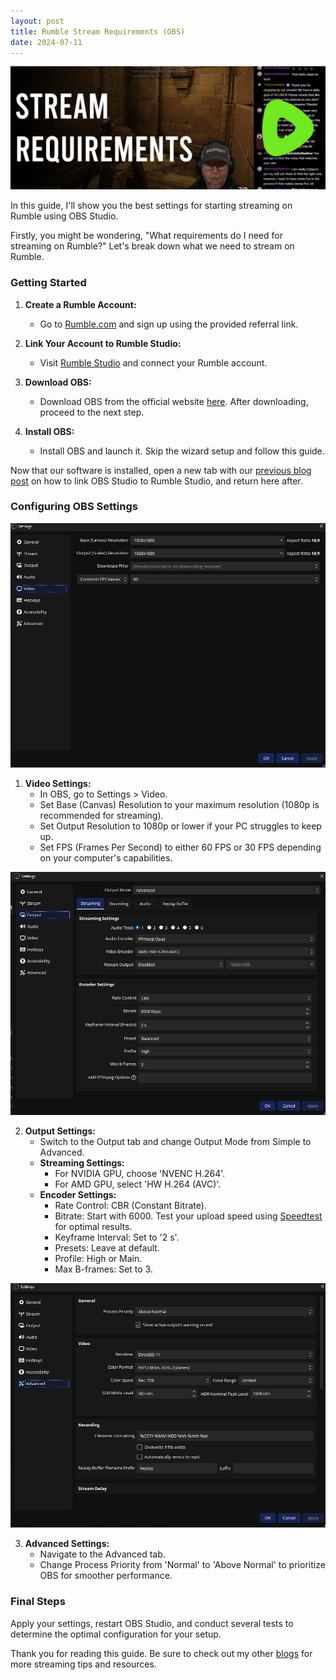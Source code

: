 ```yaml
---
layout: post
title: Rumble Stream Requirements (OBS)
date: 2024-07-11
---
```


![Rumble Stream Requirements](/images/Post-Thumbnails/Rumble-Stream-Requirements.png)

In this guide, I'll show you the best settings for starting streaming on Rumble using OBS Studio.

Firstly, you might be wondering, "What requirements do I need for streaming on Rumble?" Let's break down what we need to stream on Rumble.

### Getting Started

1. **Create a Rumble Account:**
   - Go to [Rumble.com](https://rumble.com/register/tinyplayerss1) and sign up using the provided referral link.

2. **Link Your Account to Rumble Studio:**
   - Visit [Rumble Studio](https://studio.rumble.com) and connect your Rumble account.

3. **Download OBS:**
   - Download OBS from the official website [here](https://obsproject.com). After downloading, proceed to the next step.

4. **Install OBS:**
   - Install OBS and launch it. Skip the wizard setup and follow this guide.

Now that our software is installed, open a new tab with our [previous blog post](https://tinyblogger.github.io/How-to-use-Rumble-Studio-with-OBS/) on how to link OBS Studio to Rumble Studio, and return here after.

### Configuring OBS Settings

![Video Tab](/images/Rumble-Stream-Requirements-images/Video-Tab.png)

1. **Video Settings:**
   - In OBS, go to Settings > Video.
   - Set Base (Canvas) Resolution to your maximum resolution (1080p is recommended for streaming).
   - Set Output Resolution to 1080p or lower if your PC struggles to keep up.
   - Set FPS (Frames Per Second) to either 60 FPS or 30 FPS depending on your computer's capabilities.

![Output Tab](/images/Rumble-Stream-Requirements-images/Output-Tab.png)

2. **Output Settings:**
   - Switch to the Output tab and change Output Mode from Simple to Advanced.
   - **Streaming Settings:**
     - For NVIDIA GPU, choose 'NVENC H.264'.
     - For AMD GPU, select 'HW H.264 (AVC)'.
   - **Encoder Settings:**
     - Rate Control: CBR (Constant Bitrate).
     - Bitrate: Start with 6000. Test your upload speed using [Speedtest](https://speedtest.net) for optimal results.
     - Keyframe Interval: Set to '2 s'.
     - Presets: Leave at default.
     - Profile: High or Main.
     - Max B-frames: Set to 3.

![Advanced Tab](/images/Rumble-Stream-Requirements-images/Advanced-Tab.png)

3. **Advanced Settings:**
   - Navigate to the Advanced tab.
   - Change Process Priority from 'Normal' to 'Above Normal' to prioritize OBS for smoother performance.

### Final Steps

Apply your settings, restart OBS Studio, and conduct several tests to determine the optimal configuration for your setup.

Thank you for reading this guide. Be sure to check out my other [blogs](https://tinyblogger.github.io) for more streaming tips and resources.
